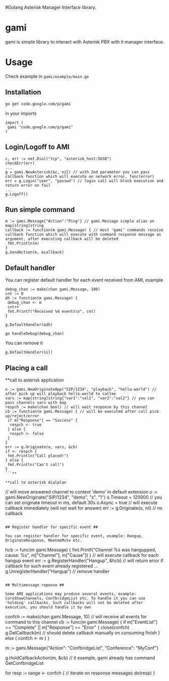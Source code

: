 #Golang Asterisk Manager Interface library.

# gami #

gami is simple library to interact with Asterisk PBX with it manager interface.


# Usage #

Check example in `gami/example/main.go`

## Installation ##

```
go get code.google.com/p/gami
```

in your imports

```
import (
 gami "code.google.com/p/gami"
)
```

## Login/Logoff to AMI ##

```
c, err := net.Dial("tcp", "asterisk_host:5038")
checkErr(err)
...
g = gami.NewAsterisk(&c, nil) // with 2nd parameter you can pass callback function which will execute on network error, func(error)
err = g.Login("user", "passwd") // login call will block execution and return error on fail
...
g.Logoff()
```

## Run simple command ##

```
m := gami.Message{"Action":"Ping"} // gami.Message simple alias on map[string]string
callback := function(m gami.Message) { // most 'gami' commands receive callback function which will execute with command response message as argument, after executing callback will be deleted
 fmt.Println(m)
}
g.SendAction(m, &callback)
```

## Default handler ##

You can register default handler for each event received from AMI, example

```
debug_chan := make(chan gami.Message, 100)
cnt := 0
dh := function(m gami.Message) {
 debug_chan <- m
 cnt++
 fmt.Printf("Received %d events\n", cnt)
}

g.DefaultHandler(&dh)

go handleDebug(debug_chan)
```

You can remove it
```
g.DefaultHandler(nil)
```

## Placing a call ##

**call to asterisk application
```
o := gami.NewOriginateApp("SIP/1234", "playback", "hello-world") // after pick up will playback hello-world to callee
vars := map[string]string{"var1":"val1", "var2":"val2"} // you can pass channels vars with map
respch := make(chan bool) // will wait response by this channel
cb := function(m gami.Message) { // will be executed after call pick up/reject/error
 if m["Response"] == "Success" {
  respch <- true
 } else {
  respch <- false
 }
}
err := g.Originate(o, vars, &cb)
if <- respch {
 fmt.Println("Call placed!")
} else {
 fmt.Println("Can't call")
}
```**

**call to asterisk dialplan
```
// will move answered channel to context 'demo' in default extension
o := gami.NewOriginate("SIP/1234", "demo", "s", "1") 
o.Timeout = 120000 // you can set originate timeout in ms, default 30s
o.Async = true // will execute callback immediately (will not wait for answer)
err := g.Originate(o, nil) // no callback
```**

## Register handler for specific event ##

You can register handler for specific event, example: Hangup, OriginateResponse, MeetmeMute etc.
```
hcb := func(m gami.Message) {
 fmt.Printf("Channel %s was hangupped, cause: %s", m["Channel"], m["Cause"])
}
// will execute callback for each hangup event
err := g.RegisterHandler("Hangup", &hcb) // will return error if callback for such event already registered
...
g.UnregisterHandler("Hangup") // remove handler
```

## Multimessage reponse ##

Some AMI applications may produce several events, example: CoreShowChannels, ConfbridgeList etc. To handle it you can use 'holding' callbacks. Such callbacks will not be deleted after execution, you should handle it by own
```
confch := make(chan gami.Message, 10) // will receive all events for command to this channel
cb := func(m gami.Message) {
 if m["EventList"] == "Complete" || m["Response"] == "Error" {
  close(confch)
  g.DelCallback(m) // should delete callback manually on consuming finish
 } else {
  confch <- m
 }
}

m := gami.Message{"Action": "ConfbridgeList", "Conference": "MyConf"}

g.HoldCallbackAction(m, &cb) // it example, gami already has command GetConfbridgeList

for resp := range <- confch { // iterate on response messages
 do(resp)
}
```